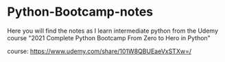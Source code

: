 # Python-Bootcamp-notes
Here you will find the notes as I learn intermediate python from the Udemy course "2021 Complete Python Bootcamp From Zero to Hero in Python"

course: https://www.udemy.com/share/101W8QBUEaeVxSTXw=/
